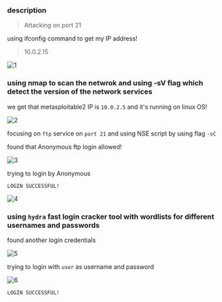 ###  description 
> Attacking on port 21 

using ifconfig command to get my IP address!
>10.0.2.15


![1](https://user-images.githubusercontent.com/130427754/235381690-9383ad82-e20e-438b-8cb1-ce3a479ae39b.png)

### using nmap to scan the netwrok and using -sV flag which detect the version of the network services
 we get that metasploitable2 IP is `10.0.2.5` and it's running on linux OS! 
 
![2](https://user-images.githubusercontent.com/130427754/235381692-841d4a8a-9270-46a3-a681-341132df0c09.png)

focusing on `ftp` service on `port 21` and using NSE script by using flag `-sC`

found that Anonymous ftp login allowed! 

![3](https://user-images.githubusercontent.com/130427754/235381703-761972ae-6995-435f-8240-3be2ccf401a5.png)

trying to login by Anonymous

`LOGIN SUCCESSFUL!`

![4](https://user-images.githubusercontent.com/130427754/235381705-d0278c47-a3dc-4d81-bfbd-999cea48354e.png)

### using `hydra` fast login cracker tool with wordlists for different usernames and passwords 

found another login credentials

![5](https://user-images.githubusercontent.com/130427754/235381727-1de8d15e-decb-4793-995b-c03ca5f86efc.png)

trying to login with `user` as username and password 

![6](https://user-images.githubusercontent.com/130427754/235381733-254bb245-c024-4643-914f-b893065e225e.png)

`LOGIN SUCCESSFUL!`


